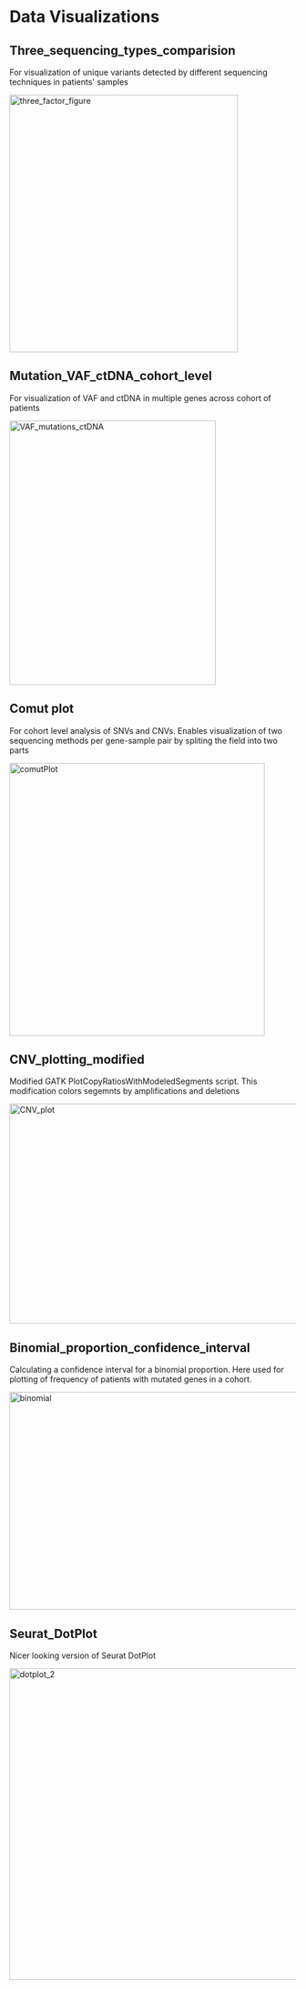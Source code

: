 # Data Visualizations

## Three_sequencing_types_comparision
For visualization of unique variants detected by different sequencing techniques in patients' samples 

<img width="401" height="452" alt="three_factor_figure" src="https://github.com/user-attachments/assets/a81bd0a3-9b98-42d8-bb6d-93234a6e269f" />


## Mutation_VAF_ctDNA_cohort_level
For visualization of VAF and ctDNA in multiple genes across cohort of patients


<img width="362" height="464" alt="VAF_mutations_ctDNA" src="https://github.com/user-attachments/assets/70a1f855-0f31-4ace-b853-e7e1ec753389" />


## Comut plot
For cohort level analysis of SNVs and CNVs. Enables visualization of two sequencing methods per gene-sample pair by spliting the field into two parts

<img width="448" height="479" alt="comutPlot" src="https://github.com/user-attachments/assets/b4dbecf8-b781-46c5-8e47-71b19739b61c" />


## CNV_plotting_modified
Modified GATK PlotCopyRatiosWithModeledSegments script. This modification colors segemnts by amplifications and deletions

<img width="505" height="386" alt="CNV_plot" src="https://github.com/user-attachments/assets/612f5ef8-24c0-42d9-9440-329630e3b51a" />


## Binomial_proportion_confidence_interval
Calculating a confidence interval for a binomial proportion. Here used for plotting of frequency of patients with mutated genes in a cohort.

<img width="529" height="382" alt="binomial" src="https://github.com/user-attachments/assets/c0719b9e-b12d-4b80-aa39-e0d664058ba6" />


## Seurat_DotPlot
Nicer looking version of Seurat DotPlot

<img width="557" height="547" alt="dotplot_2" src="https://github.com/user-attachments/assets/1bc11834-0fa6-4ab9-8827-a9c3efe6ad49" />
